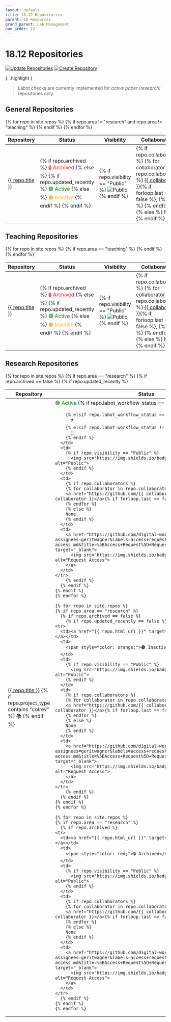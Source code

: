 ```yaml
---
layout: default
title: 18.12 Repositories
parent: 18 Resources
grand_parent: Lab Management
nav_order: 13
---
```


# 18.12 Repositories

[![Update Repositories](https://github.com/digital-work-lab/handbook/actions/workflows/update_repositories.yaml/badge.svg)](https://github.com/digital-work-lab/handbook/actions/workflows/update_repositories.yaml) [![Create Repository](https://img.shields.io/badge/Create-New%20Repository-blue)](https://github.com/organizations/digital-work-lab/repositories/new)

{: .highlight }
> Labot checks are currently implemented for *active paper (research)* repositories only.

## General Repositories

<table>
  <thead>
    <tr>
      <th style="width: 250px;">Repository</th>
      <th style="width: 60px;">Status</th>
      <th style="width: 60px;">Visibility</th>
      <th>Collaborators</th>
      <th>Access</th>
    </tr>
  </thead>
  <tbody>
    {% for repo in site.repos %}
    {% if repo.area != "research" and repo.area != "teaching" %}
    <tr>
      <td><a href="{{ repo.html_url }}" target="_blank">{{ repo.title }}</a></td>
      <td>
        {% if repo.archived %}
          <span style="color: red;">🔒 Archived</span>
        {% else %}
          {% if repo.updated_recently %}
            <span style="color: green;">🟢 Active</span>
          {% else %}
            <span style="color: orange;">🟠 Inactive</span>
          {% endif %}
        {% endif %}
      </td>
      <td>
        {% if repo.visibility == "Public" %}
          <img src="https://img.shields.io/badge/Public-green" alt="Public">
        {% endif %}
      </td>
      <td>
        {% if repo.collaborators %}
        {% for collaborator in repo.collaborators %}
        <a href="https://github.com/{{ collaborator }}" target="_blank">{{ collaborator }}</a>{% if forloop.last == false %}, {% endif %}
        {% endfor %}
        {% else %}
        None
        {% endif %}
      </td>
      <td>
        <a href="https://github.com/digital-work-lab/handbook/issues/new?assignees=geritwagner&labels=access+request&template=request-repo-access.md&title=%5BAccess+Request%5D+Request+for+access+to+repository" target="_blank">
          <img src="https://img.shields.io/badge/Request-Access-blue" alt="Request Access">
        </a>
      </td>
    </tr>
    {% endif %}
    {% endfor %}
  </tbody>
</table>

## Teaching Repositories

<table>
  <thead>
    <tr>
      <th style="width: 250px;">Repository</th>
      <th style="width: 60px;">Status</th>
      <th style="width: 60px;">Visibility</th>
      <th>Collaborators</th>
      <th>Access</th>
    </tr>
  </thead>
  <tbody>
    {% for repo in site.repos %}
    {% if repo.area == "teaching" %}
    <tr>
      <td><a href="{{ repo.html_url }}" target="_blank">{{ repo.title }}</a></td>
      <td>
        {% if repo.archived %}
          <span style="color: red;">🔒 Archived</span>
        {% else %}
          {% if repo.updated_recently %}
            <span style="color: green;">🟢 Active</span>
          {% else %}
            <span style="color: orange;">🟠 Inactive</span>
          {% endif %}
        {% endif %}
      </td>
      <td>
        {% if repo.visibility == "Public" %}
          <img src="https://img.shields.io/badge/Public-green" alt="Public">
        {% endif %}
      </td>
      <td>
        {% if repo.collaborators %}
        {% for collaborator in repo.collaborators %}
        <a href="https://github.com/{{ collaborator }}" target="_blank">{{ collaborator }}</a>{% if forloop.last == false %}, {% endif %}
        {% endfor %}
        {% else %}
        None
        {% endif %}
      </td>
      <td>
        <a href="https://github.com/digital-work-lab/handbook/issues/new?assignees=geritwagner&labels=access+request&template=request-repo-access.md&title=%5BAccess+Request%5D+Request+for+access+to+repository" target="_blank">
          <img src="https://img.shields.io/badge/Request-Access-blue" alt="Request Access">
        </a>
      </td>
    </tr>
    {% endif %}
    {% endfor %}
  </tbody>
</table>

## Research Repositories

<table>
  <thead>
    <tr>
      <th style="width: 250px;">Repository</th>
      <th style="width: 60px;">Status</th>
      <th style="width: 60px;">Visibility</th>
      <th>Collaborators</th>
      <th>Access</th>
    </tr>
  </thead>
  <tbody>
    {% for repo in site.repos %}
    {% if repo.area == "research" %}
      {% if repo.archived == false %}
        {% if repo.updated_recently %}
    <tr>
      <td>
        <a href="{{ repo.html_url }}" target="_blank">{{ repo.title }}</a>
        {% if repo.project_type contains "colrev" %}
           📚
        {% endif %}
      </td>
      <td>
        <span style="color: green;">🟢 Active</span>
        {% if repo.labot_workflow_status == "not-applicable" %}
        
        {% elsif repo.labot_workflow_status == "not-found" %}
          ❓
        {% elsif repo.labot_workflow_status != "success" %}
          🚨
        {% endif %}
      </td>
      <td>
        {% if repo.visibility == "Public" %}
          <img src="https://img.shields.io/badge/Public-green" alt="Public">
        {% endif %}
      </td>
      <td>
        {% if repo.collaborators %}
        {% for collaborator in repo.collaborators %}
        <a href="https://github.com/{{ collaborator }}" target="_blank">{{ collaborator }}</a>{% if forloop.last == false %}, {% endif %}
        {% endfor %}
        {% else %}
        None
        {% endif %}
      </td>
      <td>
        <a href="https://github.com/digital-work-lab/handbook/issues/new?assignees=geritwagner&labels=access+request&template=request-repo-access.md&title=%5BAccess+Request%5D+Request+for+access+to+repository" target="_blank">
          <img src="https://img.shields.io/badge/Request-Access-blue" alt="Request Access">
        </a>
      </td>
    </tr>
        {% endif %}
      {% endif %}
    {% endif %}
    {% endfor %}

    {% for repo in site.repos %}
    {% if repo.area == "research" %}
      {% if repo.archived == false %}
        {% if repo.updated_recently == false %}
    <tr>
      <td><a href="{{ repo.html_url }}" target="_blank">{{ repo.title }}</a></td>
      <td>
        <span style="color: orange;">🟠 Inactive</span>
      </td>
      <td>
        {% if repo.visibility == "Public" %}
          <img src="https://img.shields.io/badge/Public-green" alt="Public">
        {% endif %}
      </td>
      <td>
        {% if repo.collaborators %}
        {% for collaborator in repo.collaborators %}
        <a href="https://github.com/{{ collaborator }}" target="_blank">{{ collaborator }}</a>{% if forloop.last == false %}, {% endif %}
        {% endfor %}
        {% else %}
        None
        {% endif %}
      </td>
      <td>
        <a href="https://github.com/digital-work-lab/handbook/issues/new?assignees=geritwagner&labels=access+request&template=request-repo-access.md&title=%5BAccess+Request%5D+Request+for+access+to+repository" target="_blank">
          <img src="https://img.shields.io/badge/Request-Access-blue" alt="Request Access">
        </a>
      </td>
    </tr>
        {% endif %}
      {% endif %}
    {% endif %}
    {% endfor %}

    {% for repo in site.repos %}
    {% if repo.area == "research" %}
      {% if repo.archived %}
    <tr>
      <td><a href="{{ repo.html_url }}" target="_blank">{{ repo.title }}</a></td>
      <td>
        <span style="color: red;">🔒 Archived</span>
      </td>
      <td>
        {% if repo.visibility == "Public" %}
          <img src="https://img.shields.io/badge/Public-green" alt="Public">
        {% endif %}
      </td>
      <td>
        {% if repo.collaborators %}
        {% for collaborator in repo.collaborators %}
        <a href="https://github.com/{{ collaborator }}" target="_blank">{{ collaborator }}</a>{% if forloop.last == false %}, {% endif %}
        {% endfor %}
        {% else %}
        None
        {% endif %}
      </td>
      <td>
        <a href="https://github.com/digital-work-lab/handbook/issues/new?assignees=geritwagner&labels=access+request&template=request-repo-access.md&title=%5BAccess+Request%5D+Request+for+access+to+repository" target="_blank">
          <img src="https://img.shields.io/badge/Request-Access-blue" alt="Request Access">
        </a>
      </td>
    </tr>
      {% endif %}
    {% endif %}
    {% endfor %}

  </tbody>
</table>

